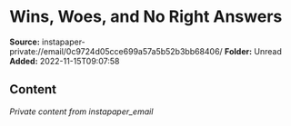 # Wins, Woes, and No Right Answers

**Source:** instapaper-private://email/0c9724d05cce699a57a5b52b3bb68406/
**Folder:** Unread
**Added:** 2022-11-15T09:07:58




## Content
*Private content from instapaper_email*
